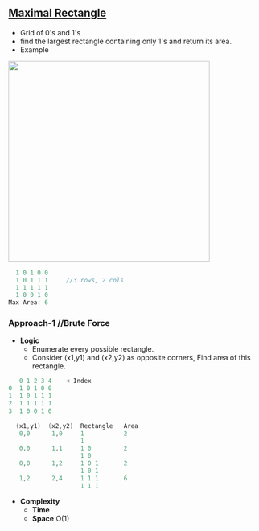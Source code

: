 ## [Maximal Rectangle](https://leetcode.com/problems/maximal-rectangle/)
- Grid of 0's and 1's
- find the largest rectangle containing only 1's and return its area.
- Example

<img src=https://assets.leetcode.com/uploads/2020/09/14/maximal.jpg width=400 />

```c
  1 0 1 0 0
  1 0 1 1 1     //3 rows, 2 cols
  1 1 1 1 1
  1 0 0 1 0
Max Area: 6
```

### Approach-1    //Brute Force
- **Logic**
  - Enumerate every possible rectangle. 
  - Consider (x1,y1) and (x2,y2) as opposite corners, Find area of this rectangle.
```c
   0 1 2 3 4    < Index
0  1 0 1 0 0
1  1 0 1 1 1     
2  1 1 1 1 1
3  1 0 0 1 0
  
  (x1,y1)  (x2,y2)  Rectangle   Area
   0,0      1,0     1           2
                    1
   0,0      1,1     1 0         2
                    1 0
   0,0      1,2     1 0 1       2
                    1 0 1
   1,2      2,4     1 1 1       6
                    1 1 1
```
- **Complexity**
  - **Time** 
  - **Space** O(1)
